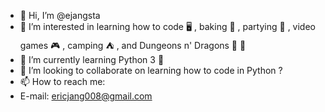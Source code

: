 - 👋 Hi, I’m @ejangsta
- 👀 I’m interested in learning how to code 🖥️ , baking 🧁 , partying 🍻 , video games 🎮 , camping ⛺ , and Dungeons n' Dragons 🐉 🎲 
- 🌱 I’m currently learning Python 3 🐍 
- 💞️ I’m looking to collaborate on learning how to code in Python ? 
- 📫 How to reach me:
- E-mail: ericjang008@gmail.com 

<!---
ejangsta/ejangsta is a ✨ special ✨ repository because its `README.md` (this file) appears on your GitHub profile.
You can click the Preview link to take a look at your changes.
--->
